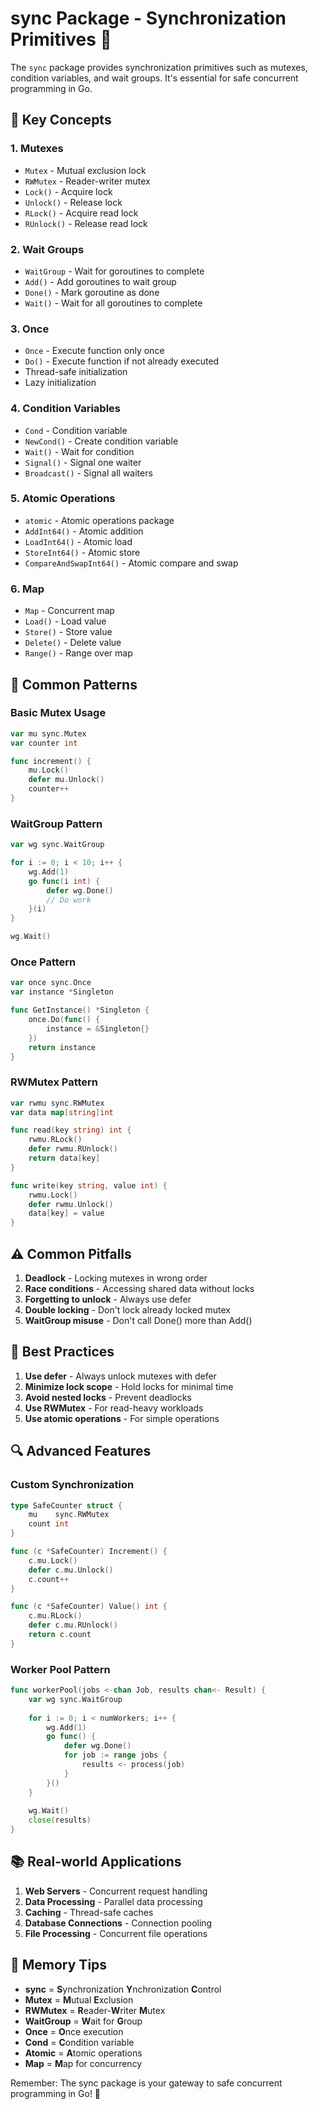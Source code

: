 # sync Package - Synchronization Primitives 🔄

The `sync` package provides synchronization primitives such as mutexes, condition variables, and wait groups. It's essential for safe concurrent programming in Go.

## 🎯 Key Concepts

### 1. **Mutexes**
- `Mutex` - Mutual exclusion lock
- `RWMutex` - Reader-writer mutex
- `Lock()` - Acquire lock
- `Unlock()` - Release lock
- `RLock()` - Acquire read lock
- `RUnlock()` - Release read lock

### 2. **Wait Groups**
- `WaitGroup` - Wait for goroutines to complete
- `Add()` - Add goroutines to wait group
- `Done()` - Mark goroutine as done
- `Wait()` - Wait for all goroutines to complete

### 3. **Once**
- `Once` - Execute function only once
- `Do()` - Execute function if not already executed
- Thread-safe initialization
- Lazy initialization

### 4. **Condition Variables**
- `Cond` - Condition variable
- `NewCond()` - Create condition variable
- `Wait()` - Wait for condition
- `Signal()` - Signal one waiter
- `Broadcast()` - Signal all waiters

### 5. **Atomic Operations**
- `atomic` - Atomic operations package
- `AddInt64()` - Atomic addition
- `LoadInt64()` - Atomic load
- `StoreInt64()` - Atomic store
- `CompareAndSwapInt64()` - Atomic compare and swap

### 6. **Map**
- `Map` - Concurrent map
- `Load()` - Load value
- `Store()` - Store value
- `Delete()` - Delete value
- `Range()` - Range over map

## 🚀 Common Patterns

### Basic Mutex Usage
```go
var mu sync.Mutex
var counter int

func increment() {
    mu.Lock()
    defer mu.Unlock()
    counter++
}
```

### WaitGroup Pattern
```go
var wg sync.WaitGroup

for i := 0; i < 10; i++ {
    wg.Add(1)
    go func(i int) {
        defer wg.Done()
        // Do work
    }(i)
}

wg.Wait()
```

### Once Pattern
```go
var once sync.Once
var instance *Singleton

func GetInstance() *Singleton {
    once.Do(func() {
        instance = &Singleton{}
    })
    return instance
}
```

### RWMutex Pattern
```go
var rwmu sync.RWMutex
var data map[string]int

func read(key string) int {
    rwmu.RLock()
    defer rwmu.RUnlock()
    return data[key]
}

func write(key string, value int) {
    rwmu.Lock()
    defer rwmu.Unlock()
    data[key] = value
}
```

## ⚠️ Common Pitfalls

1. **Deadlock** - Locking mutexes in wrong order
2. **Race conditions** - Accessing shared data without locks
3. **Forgetting to unlock** - Always use defer
4. **Double locking** - Don't lock already locked mutex
5. **WaitGroup misuse** - Don't call Done() more than Add()

## 🎯 Best Practices

1. **Use defer** - Always unlock mutexes with defer
2. **Minimize lock scope** - Hold locks for minimal time
3. **Avoid nested locks** - Prevent deadlocks
4. **Use RWMutex** - For read-heavy workloads
5. **Use atomic operations** - For simple operations

## 🔍 Advanced Features

### Custom Synchronization
```go
type SafeCounter struct {
    mu    sync.RWMutex
    count int
}

func (c *SafeCounter) Increment() {
    c.mu.Lock()
    defer c.mu.Unlock()
    c.count++
}

func (c *SafeCounter) Value() int {
    c.mu.RLock()
    defer c.mu.RUnlock()
    return c.count
}
```

### Worker Pool Pattern
```go
func workerPool(jobs <-chan Job, results chan<- Result) {
    var wg sync.WaitGroup
    
    for i := 0; i < numWorkers; i++ {
        wg.Add(1)
        go func() {
            defer wg.Done()
            for job := range jobs {
                results <- process(job)
            }
        }()
    }
    
    wg.Wait()
    close(results)
}
```

## 📚 Real-world Applications

1. **Web Servers** - Concurrent request handling
2. **Data Processing** - Parallel data processing
3. **Caching** - Thread-safe caches
4. **Database Connections** - Connection pooling
5. **File Processing** - Concurrent file operations

## 🧠 Memory Tips

- **sync** = **S**ynchronization **Y**nchronization **C**ontrol
- **Mutex** = **M**utual **E**xclusion
- **RWMutex** = **R**eader-**W**riter **M**utex
- **WaitGroup** = **W**ait for **G**roup
- **Once** = **O**nce execution
- **Cond** = **C**ondition variable
- **Atomic** = **A**tomic operations
- **Map** = **M**ap for concurrency

Remember: The sync package is your gateway to safe concurrent programming in Go! 🎯
